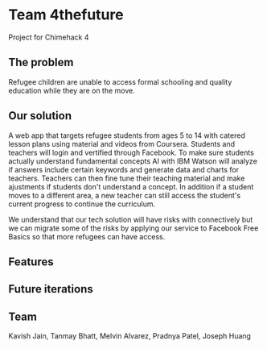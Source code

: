 # Team 4thefuture
Project for Chimehack 4

## The problem
 Refugee children are unable to access formal schooling and quality education while they are on the move.

## Our solution
A web app that targets refugee students from ages 5 to 14 with catered lesson plans using material and videos from Coursera. Students and teachers will login and vertified through Facebook. To make sure students actually understand fundamental concepts AI with IBM Watson will analyze if answers include certain keywords and generate data and charts for teachers. Teachers can then fine tune their teaching material and make ajustments if students don't understand a concept. In addition if a student moves to a different area, a new teacher can still access the student's current progress to continue the curriculum.  

We understand that our tech solution will have risks with connectively but we can migrate some of the risks by applying our service to Facebook Free Basics so that more refugees can have access.

## Features

## Future iterations

## Team
Kavish Jain,
Tanmay Bhatt,
Melvin Alvarez,
Pradnya Patel,
Joseph Huang
